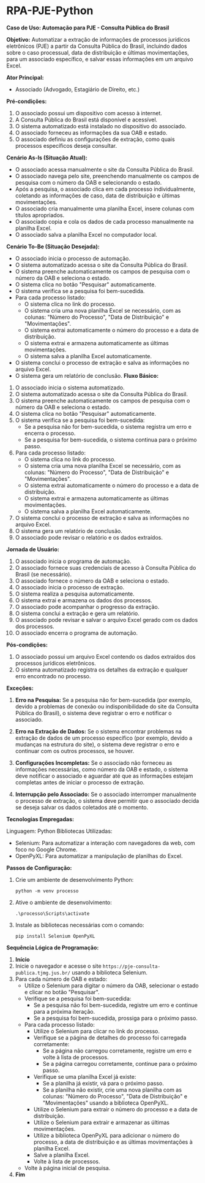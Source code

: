 # RPA-PJE-Python

**Caso de Uso: Automação para PJE - Consulta Pública do Brasil**

**Objetivo:**
Automatizar a extração de informações de processos jurídicos eletrônicos (PJE) a partir da Consulta Pública do Brasil, incluindo dados sobre o caso processual, data de distribuição e últimas movimentações, para um associado específico, e salvar essas informações em um arquivo Excel.

**Ator Principal:**
- Associado (Advogado, Estagiário de Direito, etc.)

**Pré-condições:**
1. O associado possui um dispositivo com acesso à internet.
2. A Consulta Pública do Brasil está disponível e acessível.
3. O sistema automatizado está instalado no dispositivo do associado.
4. O associado forneceu as informações da sua OAB e estado.
5. O associado definiu as configurações de extração, como quais processos específicos deseja consultar.


**Cenário As-Is (Situação Atual):**

- O associado acessa manualmente o site da Consulta Pública do Brasil.
- O associado navega pelo site, preenchendo manualmente os campos de pesquisa com o número da OAB e selecionando o estado.
- Após a pesquisa, o associado clica em cada processo individualmente, coletando as informações de caso, data de distribuição e últimas movimentações.
- O associado cria manualmente uma planilha Excel, insere colunas com títulos apropriados.
- O associado copia e cola os dados de cada processo manualmente na planilha Excel.
- O associado salva a planilha Excel no computador local.

**Cenário To-Be (Situação Desejada):**

- O associado inicia o processo de automação.
- O sistema automatizado acessa o site da Consulta Pública do Brasil.
- O sistema preenche automaticamente os campos de pesquisa com o número da OAB e seleciona o estado.
- O sistema clica no botão "Pesquisar" automaticamente.
- O sistema verifica se a pesquisa foi bem-sucedida.
- Para cada processo listado:
  - O sistema clica no link do processo.
  - O sistema cria uma nova planilha Excel se necessário, com as colunas: "Número do Processo", "Data de Distribuição" e "Movimentações".
  - O sistema extrai automaticamente o número do processo e a data de distribuição.
  - O sistema extrai e armazena automaticamente as últimas movimentações.
  - O sistema salva a planilha Excel automaticamente.
- O sistema conclui o processo de extração e salva as informações no arquivo Excel.
- O sistema gera um relatório de conclusão.
**Fluxo Básico:**

1. O associado inicia o sistema automatizado.
2. O sistema automatizado acessa o site da Consulta Pública do Brasil.
3. O sistema preenche automaticamente os campos de pesquisa com o número da OAB e seleciona o estado.
4. O sistema clica no botão "Pesquisar" automaticamente.
5. O sistema verifica se a pesquisa foi bem-sucedida:
   - Se a pesquisa não for bem-sucedida, o sistema registra um erro e encerra o processo.
   - Se a pesquisa for bem-sucedida, o sistema continua para o próximo passo.
6. Para cada processo listado:
   - O sistema clica no link do processo.
   - O sistema cria uma nova planilha Excel se necessário, com as colunas: "Número do Processo", "Data de Distribuição" e "Movimentações".
   - O sistema extrai automaticamente o número do processo e a data de distribuição.
   - O sistema extrai e armazena automaticamente as últimas movimentações.
   - O sistema salva a planilha Excel automaticamente.
7. O sistema conclui o processo de extração e salva as informações no arquivo Excel.
8. O sistema gera um relatório de conclusão.
9. O associado pode revisar o relatório e os dados extraídos.


**Jornada de Usuário:**

1. O associado inicia o programa de automação.
2. O associado fornece suas credenciais de acesso à Consulta Pública do Brasil (se necessário).
3. O associado fornece o número da OAB e seleciona o estado.
4. O associado inicia o processo de extração.
5. O sistema realiza a pesquisa automaticamente.
6. O sistema extrai e armazena os dados dos processos.
7. O associado pode acompanhar o progresso da extração.
8. O sistema conclui a extração e gera um relatório.
9. O associado pode revisar e salvar o arquivo Excel gerado com os dados dos processos.
10. O associado encerra o programa de automação.



**Pós-condições:**
1. O associado possui um arquivo Excel contendo os dados extraídos dos processos jurídicos eletrônicos.
2. O sistema automatizado registra os detalhes da extração e qualquer erro encontrado no processo.

**Exceções:**

1. **Erro na Pesquisa:** Se a pesquisa não for bem-sucedida (por exemplo, devido a problemas de conexão ou indisponibilidade do site da Consulta Pública do Brasil), o sistema deve registrar o erro e notificar o associado.

2. **Erro na Extração de Dados:** Se o sistema encontrar problemas na extração de dados de um processo específico (por exemplo, devido a mudanças na estrutura do site), o sistema deve registrar o erro e continuar com os outros processos, se houver.

3. **Configurações Incompletas:** Se o associado não forneceu as informações necessárias, como número da OAB e estado, o sistema deve notificar o associado e aguardar até que as informações estejam completas antes de iniciar o processo de extração.

4. **Interrupção pelo Associado:** Se o associado interromper manualmente o processo de extração, o sistema deve permitir que o associado decida se deseja salvar os dados coletados até o momento.


**Tecnologias Empregadas:**

Linguagem: Python
Bibliotecas Utilizadas:
- Selenium: Para automatizar a interação com navegadores da web, com foco no Google Chrome.
- OpenPyXL: Para automatizar a manipulação de planilhas do Excel.

**Passos de Configuração:**

1. Crie um ambiente de desenvolvimento Python:
   ```
   python -m venv processo
   ```

2. Ative o ambiente de desenvolvimento:
   ```
   .\processo\Scripts\activate
   ```

3. Instale as bibliotecas necessárias com o comando:
   ```
   pip install Selenium OpenPyXL
   ```


**Sequência Lógica de Programação:**

1. **Início**
2. Inicie o navegador e acesse o site `https://pje-consulta-publica.tjmg.jus.br/` usando a biblioteca Selenium.
3. Para cada número de OAB e estado:
   - Utilize o Selenium para digitar o número da OAB, selecionar o estado e clicar no botão "Pesquisar".
   - Verifique se a pesquisa foi bem-sucedida:
     - Se a pesquisa não foi bem-sucedida, registre um erro e continue para a próxima iteração.
     - Se a pesquisa foi bem-sucedida, prossiga para o próximo passo.
   - Para cada processo listado:
     - Utilize o Selenium para clicar no link do processo.
     - Verifique se a página de detalhes do processo foi carregada corretamente:
       - Se a página não carregou corretamente, registre um erro e volte à lista de processos.
       - Se a página carregou corretamente, continue para o próximo passo.
     - Verifique se uma planilha Excel já existe:
       - Se a planilha já existir, vá para o próximo passo.
       - Se a planilha não existir, crie uma nova planilha com as colunas: "Número do Processo", "Data de Distribuição" e "Movimentações" usando a biblioteca OpenPyXL.
     - Utilize o Selenium para extrair o número do processo e a data de distribuição.
     - Utilize o Selenium para extrair e armazenar as últimas movimentações.
     - Utilize a biblioteca OpenPyXL para adicionar o número do processo, a data de distribuição e as últimas movimentações à planilha Excel.
     - Salve a planilha Excel.
     - Volte à lista de processos.
   - Volte à página inicial de pesquisa.
4. **Fim**
